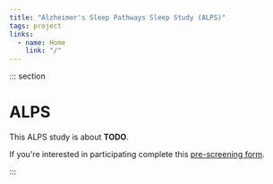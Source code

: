 ```yaml
---
title: "Alzheimer's Sleep Pathways Sleep Study (ALPS)"
tags: project
links:
  - name: Home
    link: "/"
---
```


::: section
# ALPS

This ALPS study is about **TODO**.

If you're interested in participating complete this
[pre-screening form](https://pittsleepstudy.pitt.edu/about/pre-screening-consent).

:::
